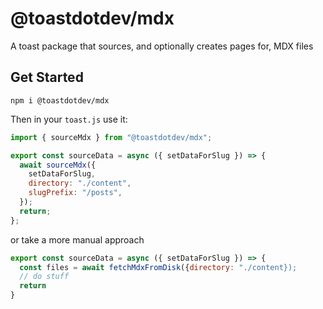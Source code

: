 # @toastdotdev/mdx

A toast package that sources, and optionally creates pages for, MDX files

## Get Started

```shell
npm i @toastdotdev/mdx
```

Then in your `toast.js` use it:

```js
import { sourceMdx } from "@toastdotdev/mdx";

export const sourceData = async ({ setDataForSlug }) => {
  await sourceMdx({
    setDataForSlug,
    directory: "./content",
    slugPrefix: "/posts",
  });
  return;
};
```

or take a more manual approach

```js
export const sourceData = async ({ setDataForSlug }) => {
  const files = await fetchMdxFromDisk({directory: "./content});
  // do stuff
  return
}
```
